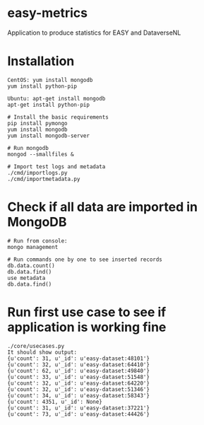 # easy-metrics
Application to produce statistics for EASY and DataverseNL

# Installation
```
CentOS: yum install mongodb
yum install python-pip

Ubuntu: apt-get install mongodb
apt-get install python-pip

# Install the basic requirements
pip install pymongo
yum install mongodb
yum install mongodb-server

# Run mongodb
mongod --smallfiles &

# Import test logs and metadata
./cmd/importlogs.py
./cmd/importmetadata.py
```

# Check if all data are imported in MongoDB
```
# Run from console:
mongo management

# Run commands one by one to see inserted records 
db.data.count()
db.data.find()
use metadata
db.data.find()
```

# Run first use case to see if application is working fine
```
./core/usecases.py 
It should show output:
{u'count': 31, u'_id': u'easy-dataset:48101'}
{u'count': 32, u'_id': u'easy-dataset:64410'}
{u'count': 62, u'_id': u'easy-dataset:49840'}
{u'count': 33, u'_id': u'easy-dataset:51548'}
{u'count': 32, u'_id': u'easy-dataset:64220'}
{u'count': 32, u'_id': u'easy-dataset:51346'}
{u'count': 34, u'_id': u'easy-dataset:58343'}
{u'count': 4351, u'_id': None}
{u'count': 31, u'_id': u'easy-dataset:37221'}
{u'count': 73, u'_id': u'easy-dataset:44426'}
```
